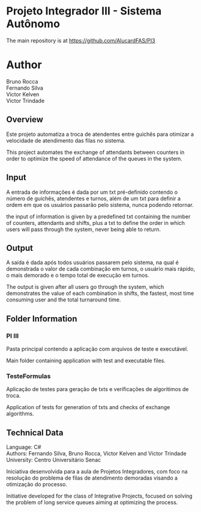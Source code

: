 # Projeto Integrador III - Sistema Autônomo

The main repository is at https://github.com/AlucardFAS/PI3

<H1>Author</h1>

Bruno Rocca</br>
Fernando Silva</br>
Victor Kelven</br>
Victor Trindade</br>

<h2> Overview </h2>

Este projeto automatiza a troca de atendentes entre guichês para otimizar a velocidade de atendimento das filas no sistema.

This project automates the exchange of attendants between counters in order to optimize the speed of attendance of the queues in the system.

<h2> Input </h2>

A entrada de informações é dada por um txt pré-definido contendo o número de guichês, atendentes e turnos, além de um txt para definir a ordem em que os usuários passarão pelo sistema, nunca podendo retornar.

the input of information is given by a predefined txt containing the number of counters, attendants and shifts, plus a txt to define the order in which users will pass through the system, never being able to return.

<h2> Output </h2>

A saída é dada após todos usuários passarem pelo sistema, na qual é demonstrada o valor de cada combinação em turnos, o usuário mais rápido, o mais demorado e o tempo total de execução em turnos.

The output is given after all users go through the system, which demonstrates the value of each combination in shifts, the fastest, most time consuming user and the total turnaround time.

<h2> Folder Information </h2>

<h3> PI III </h3>

Pasta principal contendo a aplicação com arquivos de teste e executável.

Main folder containing application with test and executable files.

<h3> TesteFormulas </h3>

Aplicação de testes para geração de txts e verificações de algoritimos de troca.

Application of tests for generation of txts and checks of exchange algorithms.

<h2> Technical Data </h2>

Language: C#</br>
Authors: Fernando Silva, Bruno Rocca, Victor Kelven and Victor Trindade</br>
University: Centro Universitário Senac</br>

Iniciativa desenvolvida para a aula de Projetos Integradores, com foco na resolução do problema de filas de atendimento demoradas visando a otimização do processo.

Initiative developed for the class of Integrative Projects, focused on solving the problem of long service queues aiming at optimizing the process.

